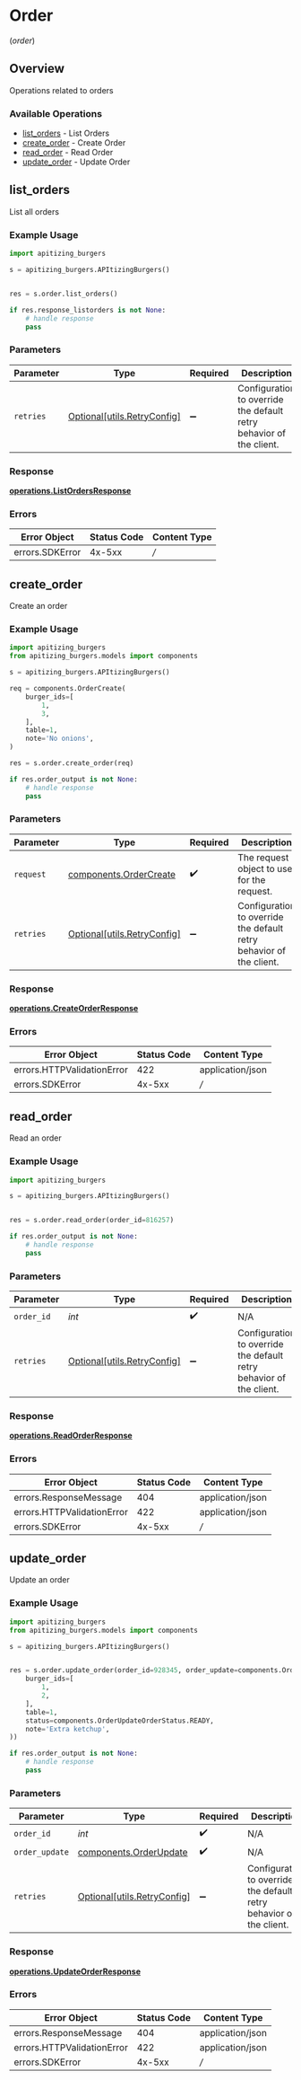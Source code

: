 # Order
(*order*)

## Overview

Operations related to orders

### Available Operations

* [list_orders](#list_orders) - List Orders
* [create_order](#create_order) - Create Order
* [read_order](#read_order) - Read Order
* [update_order](#update_order) - Update Order

## list_orders

List all orders

### Example Usage

```python
import apitizing_burgers

s = apitizing_burgers.APItizingBurgers()


res = s.order.list_orders()

if res.response_listorders is not None:
    # handle response
    pass
```

### Parameters

| Parameter                                                           | Type                                                                | Required                                                            | Description                                                         |
| ------------------------------------------------------------------- | ------------------------------------------------------------------- | ------------------------------------------------------------------- | ------------------------------------------------------------------- |
| `retries`                                                           | [Optional[utils.RetryConfig]](../../models/utils/retryconfig.md)    | :heavy_minus_sign:                                                  | Configuration to override the default retry behavior of the client. |


### Response

**[operations.ListOrdersResponse](../../models/operations/listordersresponse.md)**
### Errors

| Error Object    | Status Code     | Content Type    |
| --------------- | --------------- | --------------- |
| errors.SDKError | 4x-5xx          | */*             |

## create_order

Create an order

### Example Usage

```python
import apitizing_burgers
from apitizing_burgers.models import components

s = apitizing_burgers.APItizingBurgers()

req = components.OrderCreate(
    burger_ids=[
        1,
        3,
    ],
    table=1,
    note='No onions',
)

res = s.order.create_order(req)

if res.order_output is not None:
    # handle response
    pass
```

### Parameters

| Parameter                                                           | Type                                                                | Required                                                            | Description                                                         |
| ------------------------------------------------------------------- | ------------------------------------------------------------------- | ------------------------------------------------------------------- | ------------------------------------------------------------------- |
| `request`                                                           | [components.OrderCreate](../../models/components/ordercreate.md)    | :heavy_check_mark:                                                  | The request object to use for the request.                          |
| `retries`                                                           | [Optional[utils.RetryConfig]](../../models/utils/retryconfig.md)    | :heavy_minus_sign:                                                  | Configuration to override the default retry behavior of the client. |


### Response

**[operations.CreateOrderResponse](../../models/operations/createorderresponse.md)**
### Errors

| Error Object               | Status Code                | Content Type               |
| -------------------------- | -------------------------- | -------------------------- |
| errors.HTTPValidationError | 422                        | application/json           |
| errors.SDKError            | 4x-5xx                     | */*                        |

## read_order

Read an order

### Example Usage

```python
import apitizing_burgers

s = apitizing_burgers.APItizingBurgers()


res = s.order.read_order(order_id=816257)

if res.order_output is not None:
    # handle response
    pass
```

### Parameters

| Parameter                                                           | Type                                                                | Required                                                            | Description                                                         |
| ------------------------------------------------------------------- | ------------------------------------------------------------------- | ------------------------------------------------------------------- | ------------------------------------------------------------------- |
| `order_id`                                                          | *int*                                                               | :heavy_check_mark:                                                  | N/A                                                                 |
| `retries`                                                           | [Optional[utils.RetryConfig]](../../models/utils/retryconfig.md)    | :heavy_minus_sign:                                                  | Configuration to override the default retry behavior of the client. |


### Response

**[operations.ReadOrderResponse](../../models/operations/readorderresponse.md)**
### Errors

| Error Object               | Status Code                | Content Type               |
| -------------------------- | -------------------------- | -------------------------- |
| errors.ResponseMessage     | 404                        | application/json           |
| errors.HTTPValidationError | 422                        | application/json           |
| errors.SDKError            | 4x-5xx                     | */*                        |

## update_order

Update an order

### Example Usage

```python
import apitizing_burgers
from apitizing_burgers.models import components

s = apitizing_burgers.APItizingBurgers()


res = s.order.update_order(order_id=928345, order_update=components.OrderUpdate(
    burger_ids=[
        1,
        2,
    ],
    table=1,
    status=components.OrderUpdateOrderStatus.READY,
    note='Extra ketchup',
))

if res.order_output is not None:
    # handle response
    pass
```

### Parameters

| Parameter                                                           | Type                                                                | Required                                                            | Description                                                         |
| ------------------------------------------------------------------- | ------------------------------------------------------------------- | ------------------------------------------------------------------- | ------------------------------------------------------------------- |
| `order_id`                                                          | *int*                                                               | :heavy_check_mark:                                                  | N/A                                                                 |
| `order_update`                                                      | [components.OrderUpdate](../../models/components/orderupdate.md)    | :heavy_check_mark:                                                  | N/A                                                                 |
| `retries`                                                           | [Optional[utils.RetryConfig]](../../models/utils/retryconfig.md)    | :heavy_minus_sign:                                                  | Configuration to override the default retry behavior of the client. |


### Response

**[operations.UpdateOrderResponse](../../models/operations/updateorderresponse.md)**
### Errors

| Error Object               | Status Code                | Content Type               |
| -------------------------- | -------------------------- | -------------------------- |
| errors.ResponseMessage     | 404                        | application/json           |
| errors.HTTPValidationError | 422                        | application/json           |
| errors.SDKError            | 4x-5xx                     | */*                        |
